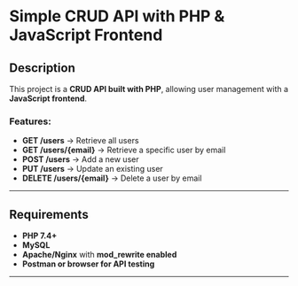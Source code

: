 #  Simple CRUD API with PHP & JavaScript Frontend

##  Description

This project is a **CRUD API built with PHP**, allowing user management with a **JavaScript frontend**.

### Features:
-  **GET /users** → Retrieve all users
-  **GET /users/{email}** → Retrieve a specific user by email
-  **POST /users** → Add a new user
-  **PUT /users** → Update an existing user
-  **DELETE /users/{email}** → Delete a user by email

---

##  Requirements

- **PHP 7.4+**
- **MySQL**
- **Apache/Nginx** with **mod_rewrite enabled**
- **Postman or browser for API testing**

---



